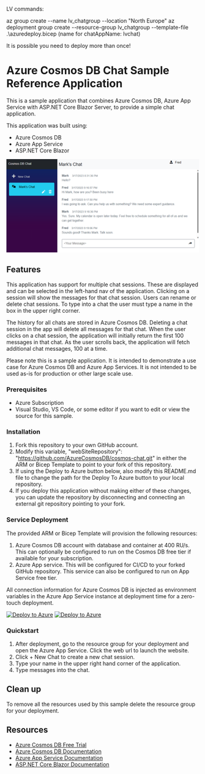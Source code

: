 LV commands:

az group create --name lv_chatgroup --location "North Europe"
az deployment group create --resource-group lv_chatgroup --template-file .\azuredeploy.bicep
(name for chatAppName: lvchat)

It is possible you need to deploy more than once!

# Azure Cosmos DB Chat Sample Reference Application

This is a sample application that combines Azure Cosmos DB, Azure App Service with ASP.NET Core Blazor Server, to provide a simple chat application.

This application was built using:
- Azure Cosmos DB
- Azure App Service 
- ASP.NET Core Blazor

![Cosmos DB + Chat user interface](cosmos-chat.png)

## Features

This application has support for multiple chat sessions. These are displayed and can be selected in the left-hand nav of the application. Clicking on a session will show the messages for that chat session. Users can rename or delete chat sessions. To type into a chat the user must type a name in the box in the upper right corner.

The history for all chats are stored in Azure Cosmos DB. Deleting a chat session in the app will delete all messages for that chat. When the user clicks on a chat session, the application will initially return the first 100 messages in that chat. As the user scrolls back, the application will fetch additional chat messages, 100 at a time. 

Please note this is a sample application. It is intended to demonstrate a use case for Azure Cosmos DB and Azure App Services. It is not intended to be used as-is for production or other large scale use.


### Prerequisites

- Azure Subscription
- Visual Studio, VS Code, or some editor if you want to edit or view the source for this sample.


### Installation

1. Fork this repository to your own GitHub account.
1. Modify this variable, "webSiteRepository": "https://github.com/AzureCosmosDB/cosmos-chat.git" in either the ARM or Bicep Template to point to your fork of this repository.
1. If using the Deploy to Azure button below, also modify this README.md file to change the path for the Deploy To Azure button to your local repository.
1. If you deploy this application without making either of these changes, you can update the repository by disconnecting and connecting an external git repository pointing to your fork.

### Service Deployment
The provided ARM or Bicep Template will provision the following resources:
1. Azure Cosmos DB account with database and container at 400 RU/s. This can optionally be configured to run on the Cosmos DB free tier if available for your subscription.
1. Azure App service. This will be configured for CI/CD to your forked GitHub repository. This service can also be configured to run on App Service free tier.

All connection information for Azure Cosmos DB is injected as environment variables in the Azure App Service instance at deployment time for a zero-touch deployment.

[![Deploy to Azure](https://aka.ms/deploytoazurebutton)](https://portal.azure.com/#create/Microsoft.Template/uri/https%3A%2F%2Fraw.githubusercontent.com%2FAzureCosmosDB%2Fcosmos-chat%2Fmain%2Fazuredeploy.json)
[![Deploy to Azure](https://aka.ms/deploytoazurebutton)](https://portal.azure.com/#create/Microsoft.Template/uri/https%3A%2F%2Fraw.githubusercontent.com%2Flucvervoort%2FLvChat%2Frefs%2Fheads%2Fmain%2Fazuredeploy.json)

### Quickstart

1. After deployment, go to the resource group for your deployment and open the Azure App Service. Click the web url to launch the website.
1. Click + New Chat to create a new chat session.
1. Type your name in the upper right hand corner of the application.
1. Type messages into the chat.


## Clean up

To remove all the resources used by this sample delete the resource group for your deployment.

## Resources

- [Azure Cosmos DB Free Trial](https://aka.ms/TryCosmos)
- [Azure Cosmos DB Documentation](https://learn.microsoft.com/azure/cosmos-db/)
- [Azure App Service Documentation](https://learn.microsoft.com/azure/app-service/)
- [ASP.NET Core Blazor Documentation](https://learn.microsoft.com/aspnet/core/blazor/)
